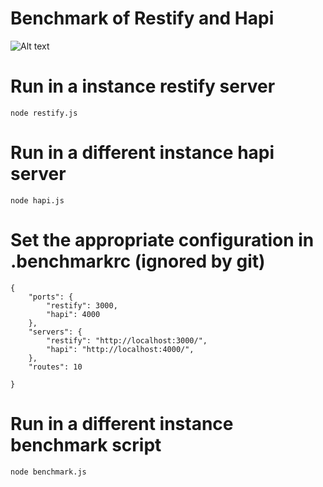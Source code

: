 Benchmark of Restify and Hapi
=============================


![Alt text](https://raw.githubusercontent.com/4yopping/benchmark-restify-hapi/master/screenshot.png "Benchmark restify vs hapi")


# Run in a instance restify server

```
node restify.js
```

# Run in a different instance hapi server

```
node hapi.js
```



# Set the appropriate configuration in .benchmarkrc (ignored by git)

```
{
	"ports": {
		"restify": 3000,
		"hapi": 4000
	},
	"servers": {
		"restify": "http://localhost:3000/",
		"hapi": "http://localhost:4000/",
	},
	"routes": 10
	
}
```

# Run in a different instance benchmark script

```
node benchmark.js
```
